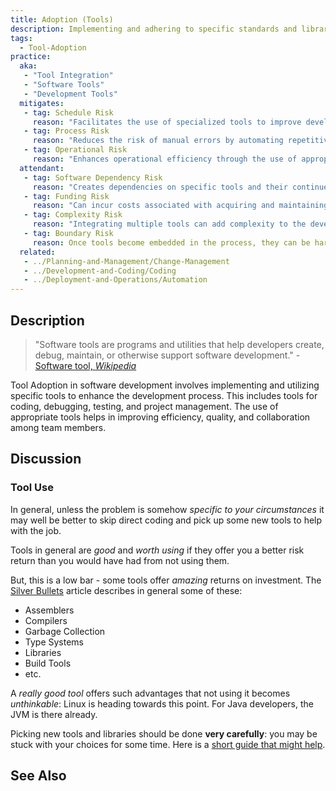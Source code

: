 ```yaml
---
title: Adoption (Tools)
description: Implementing and adhering to specific standards and libraries.
tags: 
  - Tool-Adoption
practice:
  aka: 
   - "Tool Integration"
   - "Software Tools"
   - "Development Tools"
  mitigates:
   - tag: Schedule Risk
     reason: "Facilitates the use of specialized tools to improve development efficiency and quality."
   - tag: Process Risk
     reason: "Reduces the risk of manual errors by automating repetitive tasks."
   - tag: Operational Risk
     reason: "Enhances operational efficiency through the use of appropriate tools."
  attendant:
   - tag: Software Dependency Risk
     reason: "Creates dependencies on specific tools and their continued support."
   - tag: Funding Risk
     reason: "Can incur costs associated with acquiring and maintaining tools."
   - tag: Complexity Risk
     reason: "Integrating multiple tools can add complexity to the development process."
   - tag: Boundary Risk
     reason: Once tools become embedded in the process, they can be hard to change.
  related:
   - ../Planning-and-Management/Change-Management
   - ../Development-and-Coding/Coding
   - ../Deployment-and-Operations/Automation
---
```


<PracticeIntro details={frontMatter} /> 

## Description

> "Software tools are programs and utilities that help developers create, debug, maintain, or otherwise support software development." - [Software tool, _Wikipedia_](https://en.wikipedia.org/wiki/Software_tool)

Tool Adoption in software development involves implementing and utilizing specific tools to enhance the development process. This includes tools for coding, debugging, testing, and project management. The use of appropriate tools helps in improving efficiency, quality, and collaboration among team members.

## Discussion


### Tool Use
 
In general, unless the problem is somehow _specific to your circumstances_ it may well be better to skip direct coding and pick up some new tools to help with the job.  

Tools in general are _good_ and _worth using_ if they offer you a better risk return than you would have had from not using them.  

But, this is a low bar -  some tools offer _amazing_ returns on investment.  The [Silver Bullets](../complexity/Silver-Bullets.md) article describes in general some of these: 
 - Assemblers
 - Compilers
 - Garbage Collection
 - Type Systems
 - Libraries
 - Build Tools
 - etc.

A _really good tool_ offers such advantages that not using it becomes _unthinkable_:  Linux is heading towards this point.   For Java developers, the JVM is there already.  

Picking new tools and libraries should be done **very carefully**:  you may be stuck with your choices for some time.  Here is a [short guide that might help](../risks/Dependency-Risk.md).


## See Also

<TagList tag="Tool-Adoption" />
